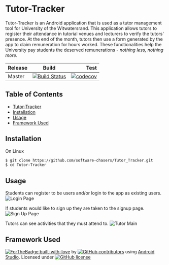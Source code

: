 # Tutor-Tracker

Tutor-Tracker is an Android application that is used as a tutor management tool for University of the Witwatersrand. This application allows tutors to register their attendance in tutorial venues and lecturers to verify the tutors' presence. At the end of the month, tutors then use a form generated by the app to claim remuneration for hours worked. These functionalities help the University pay students the deserved remunerations - *nothing less, nothing more*.

|Release|Build        |Test    |
|-------|-------------|-------:|
|Master |[![Build Status](https://travis-ci.org/software-chasers/Tutor_Tracker.svg?branch=master)](https://travis-ci.org/software-chasers/Tutor_Tracker)|[![codecov](https://codecov.io/gh/software-chasers/Tutor_Tracker/branch/master/graph/badge.svg)](https://codecov.io/gh/software-chasers/Tutor_Tracker)|

## Table of Contents
* [Tutor-Tracker](https://github.com/software-chasers/tutor_tracker#tutor-tracker)
* [Installation](https://github.com/software-chasers/tutor_tracker#installation)
* [Usage](https://github.com/software-chasers/tutor_tracker#usage)
* [Framework Used](https://github.com/software-chasers/tutor_tracker#framework-used)

## Installation
On Linux
```bash
$ git clone https://github.com/software-chasers/Tutor_Tracker.git
$ cd Tutor-Tracker
```
## Usage
Students can register to be users and/or login to the app as existing users.
![Login Page](https://github.com/software-chasers/Tutor_Tracker/wiki/Usages#login-page)

If students would like to sign up they are taken to the signup page.
![Sign Up Page](https://github.com/software-chasers/Tutor_Tracker/wiki/Usages#sign-up-page)

Tutors can see activities that they must attend to.
![Tutor Main](https://github.com/software-chasers/Tutor_Tracker/wiki/Usages#tutor-main-page)

## Framework Used
[![ForTheBadge built-with-love](http://ForTheBadge.com/images/badges/built-with-love.svg)](https://github.com/software-chasers/Tutor_Tracker/) by [![GitHub contributors](https://img.shields.io/badge/contributors-5-green.svg)](https://github.com/software-chasers/Tutor_Tracker/graphs/contributors) using [Android Studio](https://developer.android.com/studio).
Licensed under [![GitHub license](https://img.shields.io/github/license/Naereen/StrapDown.js.svg)](https://github.com/software-chasers/Tutor_Tracker/blob/master/LICENSE)

